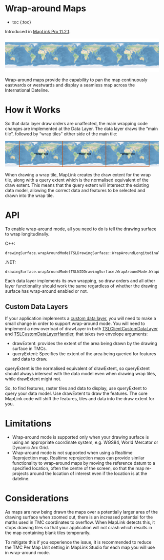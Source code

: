 # Wrap-around Maps

* toc
{:toc}

Introduced in [MapLink Pro 11.2.1](../releases/11.2.1/release-notes).

<img src="./wrap-around.png"  alt="An atlas-style map seamlessly wrapping around the world several times" />

Wrap-around maps provide the capability to pan the map continuously eastwards or westwards and display a seamless map across the International Dateline.

# How it Works
So that data layer draw orders are unaffected, the main wrapping code changes are implemented at the Data Layer. The data layer draws the “main tile”, followed by “wrap tiles” either side of the main tile:

<img src="./wrap-how-it-works.png"  alt="An atlas-style map seamlessly wrapping around the world several times, with the main tile indicated and wrap tiles indicated either side of the main tile, explaining how wrap-around works." />

When drawing a wrap tile, MapLink creates the draw extent for the wrap tile, along with a query extent which is the normalised equivalent of the draw extent. This means that the query extent will intersect the existing data model, allowing the correct data and features to be selected and drawn into the wrap tile.

# API
To enable wrap-around mode, all you need to do is tell the drawing surface to wrap longitudinally.

C++:
```
drawingSurface.wrapAroundMode(TSLDrawingSurface::WrapAroundLongitudinal);
```
.NET:
```
drawingSurface.wrapAroundMode(TSLN2DDrawingSurface.WrapAroundMode.WrapAroundLongitudinal);
```

Each data layer implements its own wrapping, so draw orders and all other layer functionality should work the same regardless of whether the drawing surface has wrap-around enabled or not.

## Custom Data Layers
If your application implements a [custom data layer](../../api/cpp/class_t_s_l_client_custom_data_layer.html), you will need to make a small change in order to support wrap-around mode. You will need to implement a new overload of drawLayer in both [TSLClientCustomDataLayer](../../api/cpp/class_t_s_l_client_custom_data_layer.html) and [TSLCustomDataLayerHandler](../../api/cpp/class_t_s_l_custom_data_layer_handler.html), that takes two envelope arguments:
- drawExtent: provides the extent of the area being drawn by the drawing surface in TMCs.
- queryExtent: Specifies the extent of the area being queried for features and data to draw.

queryExtent is the normalised equivalent of drawExtent, so queryExtent should always intersect with the data model even when drawing wrap tiles, while drawExtent might not.

So, to find features, raster tiles and data to display, use queryExtent to query your data model. Use drawExtent to draw the features. The core MapLink code will shift the features, tiles and data into the draw extent for you.

# Limitations
- Wrap-around mode is supported only when your drawing surface is using an appropriate coordinate system, e.g. WGS84, World Mercator or Dynamic Arc Grid.
- Wrap-around mode is not supported when using a Realtime Reprojection map. Realtime reprojection maps can provide similar functionality to wrap-around maps by moving the reference datum to a specified location, often the centre of the screen, so that the map re-projects around the location of interest even if the location is at the dateline.

# Considerations
 As maps are now being drawn the maps over a potentially larger area of the drawing surface when zoomed out, there is an increased potential for the maths used in TMC coordinates to overflow. When MapLink detects this, it stops drawing tiles so that your application will not crash which results in the map containing blank tiles temporarily.
 
 To mitigate this if you experience the issue, it is recommended to reduce the TMC Per Map Unit setting in MapLink Studio for each map you will use in wrap-around mode.



